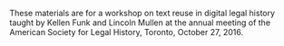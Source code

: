 These materials are for a workshop on text reuse in digital legal history taught by Kellen Funk and Lincoln Mullen at the annual meeting of the American Society for Legal History, Toronto, October 27, 2016.
